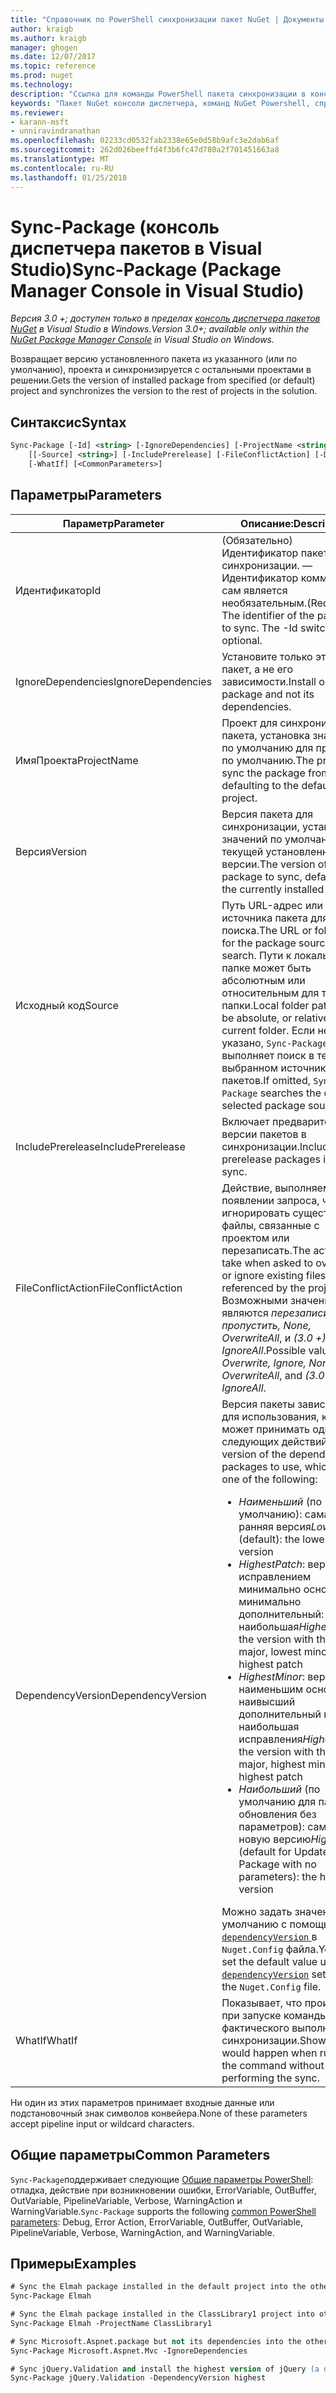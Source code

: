 ```yaml
---
title: "Справочник по PowerShell синхронизации пакет NuGet | Документы Microsoft"
author: kraigb
ms.author: kraigb
manager: ghogen
ms.date: 12/07/2017
ms.topic: reference
ms.prod: nuget
ms.technology: 
description: "Ссылка для команды PowerShell пакета синхронизации в консоли диспетчера пакетов NuGet в Visual Studio."
keywords: "Пакет NuGet консоли диспетчера, команд NuGet Powershell, справочник по NuGet Powershell, пакета синхронизации"
ms.reviewer:
- karann-msft
- unniravindranathan
ms.openlocfilehash: 02233cd0532fab2338e65e0d58b9afc3e2dab6af
ms.sourcegitcommit: 262d026beeffd4f3b6fc47d780a2f701451663a8
ms.translationtype: MT
ms.contentlocale: ru-RU
ms.lasthandoff: 01/25/2018
---
```

# <a name="sync-package-package-manager-console-in-visual-studio"></a><span data-ttu-id="28aa9-104">Sync-Package (консоль диспетчера пакетов в Visual Studio)</span><span class="sxs-lookup"><span data-stu-id="28aa9-104">Sync-Package (Package Manager Console in Visual Studio)</span></span>

<span data-ttu-id="28aa9-105">*Версия 3.0 +; доступен только в пределах [консоль диспетчера пакетов NuGet](Package-Manager-Console.md) в Visual Studio в Windows.*</span><span class="sxs-lookup"><span data-stu-id="28aa9-105">*Version 3.0+; available only within the [NuGet Package Manager Console](Package-Manager-Console.md) in Visual Studio on Windows.*</span></span>

<span data-ttu-id="28aa9-106">Возвращает версию установленного пакета из указанного (или по умолчанию), проекта и синхронизируется с остальными проектами в решении.</span><span class="sxs-lookup"><span data-stu-id="28aa9-106">Gets the version of installed package from specified (or default) project and synchronizes the version to the rest of projects in the solution.</span></span>

## <a name="syntax"></a><span data-ttu-id="28aa9-107">Синтаксис</span><span class="sxs-lookup"><span data-stu-id="28aa9-107">Syntax</span></span>

```ps
Sync-Package [-Id] <string> [-IgnoreDependencies] [-ProjectName <string>] [[-Version] <string>]
    [[-Source] <string>] [-IncludePrerelease] [-FileConflictAction] [-DependencyVersion]
    [-WhatIf] [<CommonParameters>]
```

## <a name="parameters"></a><span data-ttu-id="28aa9-108">Параметры</span><span class="sxs-lookup"><span data-stu-id="28aa9-108">Parameters</span></span>

| <span data-ttu-id="28aa9-109">Параметр</span><span class="sxs-lookup"><span data-stu-id="28aa9-109">Parameter</span></span> | <span data-ttu-id="28aa9-110">Описание:</span><span class="sxs-lookup"><span data-stu-id="28aa9-110">Description</span></span> |
| --- | --- |
| <span data-ttu-id="28aa9-111">Идентификатор</span><span class="sxs-lookup"><span data-stu-id="28aa9-111">Id</span></span> | <span data-ttu-id="28aa9-112">(Обязательно) Идентификатор пакета для синхронизации. — Идентификатор коммутатора сам является необязательным.</span><span class="sxs-lookup"><span data-stu-id="28aa9-112">(Required) The identifier of the package to sync. The -Id switch itself is optional.</span></span> |
| <span data-ttu-id="28aa9-113">IgnoreDependencies</span><span class="sxs-lookup"><span data-stu-id="28aa9-113">IgnoreDependencies</span></span> | <span data-ttu-id="28aa9-114">Установите только этот пакет, а не его зависимости.</span><span class="sxs-lookup"><span data-stu-id="28aa9-114">Install only this package and not its dependencies.</span></span> |
| <span data-ttu-id="28aa9-115">ИмяПроекта</span><span class="sxs-lookup"><span data-stu-id="28aa9-115">ProjectName</span></span> | <span data-ttu-id="28aa9-116">Проект для синхронизации пакета, установка значений по умолчанию для проекта по умолчанию.</span><span class="sxs-lookup"><span data-stu-id="28aa9-116">The project to sync the package from, defaulting to the default  project.</span></span> |
| <span data-ttu-id="28aa9-117">Версия</span><span class="sxs-lookup"><span data-stu-id="28aa9-117">Version</span></span> | <span data-ttu-id="28aa9-118">Версия пакета для синхронизации, установка значений по умолчанию для текущей установленной версии.</span><span class="sxs-lookup"><span data-stu-id="28aa9-118">The version of the package to sync, defaulting to the currently installed version.</span></span> |
| <span data-ttu-id="28aa9-119">Исходный код</span><span class="sxs-lookup"><span data-stu-id="28aa9-119">Source</span></span> | <span data-ttu-id="28aa9-120">Путь URL-адрес или папку источника пакета для поиска.</span><span class="sxs-lookup"><span data-stu-id="28aa9-120">The URL or folder path for the package source to search.</span></span> <span data-ttu-id="28aa9-121">Пути к локальной папке может быть абсолютным или относительным для текущей папки.</span><span class="sxs-lookup"><span data-stu-id="28aa9-121">Local folder paths can be absolute, or relative to the current folder.</span></span> <span data-ttu-id="28aa9-122">Если не указано, `Sync-Package` выполняет поиск в текущем выбранном источнике пакетов.</span><span class="sxs-lookup"><span data-stu-id="28aa9-122">If omitted, `Sync-Package` searches the currently selected package source.</span></span> |
| <span data-ttu-id="28aa9-123">IncludePrerelease</span><span class="sxs-lookup"><span data-stu-id="28aa9-123">IncludePrerelease</span></span> | <span data-ttu-id="28aa9-124">Включает предварительные версии пакетов в синхронизации.</span><span class="sxs-lookup"><span data-stu-id="28aa9-124">Includes prerelease packages in the sync.</span></span> |
| <span data-ttu-id="28aa9-125">FileConflictAction</span><span class="sxs-lookup"><span data-stu-id="28aa9-125">FileConflictAction</span></span> | <span data-ttu-id="28aa9-126">Действие, выполняемое при появлении запроса, чтобы игнорировать существующие файлы, связанные с проектом или перезаписать.</span><span class="sxs-lookup"><span data-stu-id="28aa9-126">The action to take when asked to overwrite or ignore existing files referenced by the project.</span></span> <span data-ttu-id="28aa9-127">Возможными значениями являются *перезаписи, пропустить, None, OverwriteAll*, и *(3.0 +)* *IgnoreAll*.</span><span class="sxs-lookup"><span data-stu-id="28aa9-127">Possible values are *Overwrite, Ignore, None, OverwriteAll*, and *(3.0+)* *IgnoreAll*.</span></span> |
| <span data-ttu-id="28aa9-128">DependencyVersion</span><span class="sxs-lookup"><span data-stu-id="28aa9-128">DependencyVersion</span></span> | <span data-ttu-id="28aa9-129">Версия пакеты зависимостей для использования, которые может принимать одно из следующих действий:</span><span class="sxs-lookup"><span data-stu-id="28aa9-129">The version of the dependency packages to use, which can be one of the following:</span></span><br/><ul><li><span data-ttu-id="28aa9-130">*Наименьший* (по умолчанию): самая ранняя версия</span><span class="sxs-lookup"><span data-stu-id="28aa9-130">*Lowest* (default): the lowest version</span></span></li><li><span data-ttu-id="28aa9-131">*HighestPatch*: версия с исправлением минимально основных минимально дополнительный: наибольшая</span><span class="sxs-lookup"><span data-stu-id="28aa9-131">*HighestPatch*: the version with the lowest major, lowest minor, highest patch</span></span></li><li><span data-ttu-id="28aa9-132">*HighestMinor*: версия с наименьшим основной, наивысший дополнительный номер: наибольшая исправления</span><span class="sxs-lookup"><span data-stu-id="28aa9-132">*HighestMinor*: the version with the lowest major, highest minor, highest patch</span></span></li><li><span data-ttu-id="28aa9-133">*Наибольший* (по умолчанию для пакета обновления без параметров): самую новую версию</span><span class="sxs-lookup"><span data-stu-id="28aa9-133">*Highest* (default for Update-Package with no parameters): the highest version</span></span></li></ul><span data-ttu-id="28aa9-134">Можно задать значение по умолчанию с помощью [ `dependencyVersion` ](../Schema/nuget-config-file.md#config-section) в `Nuget.Config` файла.</span><span class="sxs-lookup"><span data-stu-id="28aa9-134">You can set the default value using the [`dependencyVersion`](../Schema/nuget-config-file.md#config-section) setting in the `Nuget.Config` file.</span></span> |
| <span data-ttu-id="28aa9-135">WhatIf</span><span class="sxs-lookup"><span data-stu-id="28aa9-135">WhatIf</span></span> | <span data-ttu-id="28aa9-136">Показывает, что произойдет при запуске команды без фактического выполнения синхронизации.</span><span class="sxs-lookup"><span data-stu-id="28aa9-136">Shows what would happen when running the command without actually performing the sync.</span></span> |

<span data-ttu-id="28aa9-137">Ни один из этих параметров принимает входные данные или подстановочный знак символов конвейера.</span><span class="sxs-lookup"><span data-stu-id="28aa9-137">None of these parameters accept pipeline input or wildcard characters.</span></span>

## <a name="common-parameters"></a><span data-ttu-id="28aa9-138">Общие параметры</span><span class="sxs-lookup"><span data-stu-id="28aa9-138">Common Parameters</span></span>

<span data-ttu-id="28aa9-139">`Sync-Package`поддерживает следующие [Общие параметры PowerShell](http://go.microsoft.com/fwlink/?LinkID=113216): отладка, действие при возникновении ошибки, ErrorVariable, OutBuffer, OutVariable, PipelineVariable, Verbose, WarningAction и WarningVariable.</span><span class="sxs-lookup"><span data-stu-id="28aa9-139">`Sync-Package` supports the following [common PowerShell parameters](http://go.microsoft.com/fwlink/?LinkID=113216): Debug, Error Action, ErrorVariable, OutBuffer, OutVariable, PipelineVariable, Verbose, WarningAction, and WarningVariable.</span></span>

## <a name="examples"></a><span data-ttu-id="28aa9-140">Примеры</span><span class="sxs-lookup"><span data-stu-id="28aa9-140">Examples</span></span>

```ps
# Sync the Elmah package installed in the default project into the other projects in the solution
Sync-Package Elmah

# Sync the Elmah package installed in the ClassLibrary1 project into other projects in the solution
Sync-Package Elmah -ProjectName ClassLibrary1

# Sync Microsoft.Aspnet.package but not its dependencies into the other projects in the solution
Sync-Package Microsoft.Aspnet.Mvc -IgnoreDependencies

# Sync jQuery.Validation and install the highest version of jQuery (a dependency) from the package source    
Sync-Package jQuery.Validation -DependencyVersion highest
```
